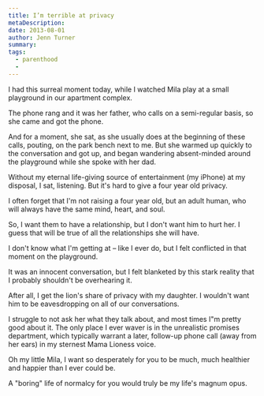 ```yaml
---
title: I’m terrible at privacy
metaDescription: 
date: 2013-08-01
author: Jenn Turner
summary: 
tags:
  - parenthood
  - 
---
```


I had this surreal moment today, while I watched Mila play at a small playground in our apartment complex.

The phone rang and it was her father, who calls on a semi-regular basis, so she came and got the phone.

And for a moment, she sat, as she usually does at the beginning of these calls, pouting, on the park bench next to me. But she warmed up quickly to the conversation and got up, and began wandering absent-minded around the playground while she spoke with her dad.

Without my eternal life-giving source of entertainment (my iPhone) at my disposal, I sat, listening. But it's hard to give a four year old privacy.

I often forget that I'm not raising a four year old, but an adult human, who will always have the same mind, heart, and soul. 

So, I want them to have a relationship, but I don't want him to hurt her. I guess that will be true of all the relationships she will have. 

I don't know what I'm getting at – like I ever do, but I felt conflicted in that moment on the playground. 

It was an innocent conversation, but I felt blanketed by this stark reality that I probably shouldn't be overhearing it.

After all, I get the lion's share of privacy with my daughter. I wouldn't want him to be eavesdropping on all of our conversations. 

I struggle to not ask her what they talk about, and most times I"m pretty good about it. The only place I ever waver is in the unrealistic promises department, which typically warrant a later, follow-up phone call (away from her ears) in my sternest Mama Lioness voice.

Oh my little Mila, I want so desperately for you to be much, much healthier and happier than I ever could be.

A "boring" life of normalcy for you would truly be my life's magnum opus.